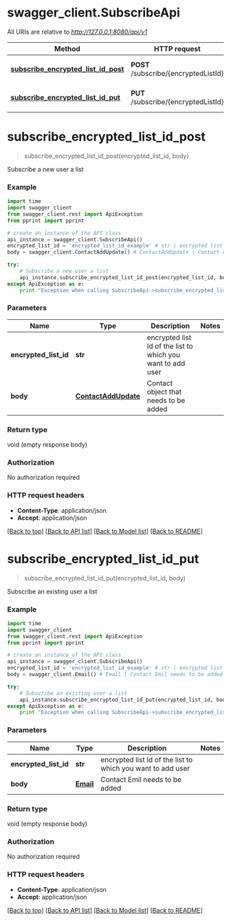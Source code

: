 # swagger_client.SubscribeApi

All URIs are relative to *http://127.0.0.1:8080/api/v1*

Method | HTTP request | Description
------------- | ------------- | -------------
[**subscribe_encrypted_list_id_post**](SubscribeApi.md#subscribe_encrypted_list_id_post) | **POST** /subscribe/{encryptedListId} | Subscribe a new user a list
[**subscribe_encrypted_list_id_put**](SubscribeApi.md#subscribe_encrypted_list_id_put) | **PUT** /subscribe/{encryptedListId} | Subscribe an existing user a list


# **subscribe_encrypted_list_id_post**
> subscribe_encrypted_list_id_post(encrypted_list_id, body)

Subscribe a new user a list



### Example 
```python
import time
import swagger_client
from swagger_client.rest import ApiException
from pprint import pprint

# create an instance of the API class
api_instance = swagger_client.SubscribeApi()
encrypted_list_id = 'encrypted_list_id_example' # str | encrypted list Id of the list to which you want to add user
body = swagger_client.ContactAddUpdate() # ContactAddUpdate | Contact object that needs to be added

try: 
    # Subscribe a new user a list
    api_instance.subscribe_encrypted_list_id_post(encrypted_list_id, body)
except ApiException as e:
    print "Exception when calling SubscribeApi->subscribe_encrypted_list_id_post: %s\n" % e
```

### Parameters

Name | Type | Description  | Notes
------------- | ------------- | ------------- | -------------
 **encrypted_list_id** | **str**| encrypted list Id of the list to which you want to add user | 
 **body** | [**ContactAddUpdate**](ContactAddUpdate.md)| Contact object that needs to be added | 

### Return type

void (empty response body)

### Authorization

No authorization required

### HTTP request headers

 - **Content-Type**: application/json
 - **Accept**: application/json

[[Back to top]](#) [[Back to API list]](../README.md#documentation-for-api-endpoints) [[Back to Model list]](../README.md#documentation-for-models) [[Back to README]](../README.md)

# **subscribe_encrypted_list_id_put**
> subscribe_encrypted_list_id_put(encrypted_list_id, body)

Subscribe an existing user a list



### Example 
```python
import time
import swagger_client
from swagger_client.rest import ApiException
from pprint import pprint

# create an instance of the API class
api_instance = swagger_client.SubscribeApi()
encrypted_list_id = 'encrypted_list_id_example' # str | encrypted list Id of the list to which you want to add user
body = swagger_client.Email() # Email | Contact Emil needs to be added

try: 
    # Subscribe an existing user a list
    api_instance.subscribe_encrypted_list_id_put(encrypted_list_id, body)
except ApiException as e:
    print "Exception when calling SubscribeApi->subscribe_encrypted_list_id_put: %s\n" % e
```

### Parameters

Name | Type | Description  | Notes
------------- | ------------- | ------------- | -------------
 **encrypted_list_id** | **str**| encrypted list Id of the list to which you want to add user | 
 **body** | [**Email**](Email.md)| Contact Emil needs to be added | 

### Return type

void (empty response body)

### Authorization

No authorization required

### HTTP request headers

 - **Content-Type**: application/json
 - **Accept**: application/json

[[Back to top]](#) [[Back to API list]](../README.md#documentation-for-api-endpoints) [[Back to Model list]](../README.md#documentation-for-models) [[Back to README]](../README.md)

